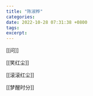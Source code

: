 ```yaml
---
title: "陈淑桦"
categories: 
date: 2022-10-28 07:31:38 +0800
tags: 
excerpt: 
---
```




[[问]]

[[笑红尘]]

[[滚滚红尘]]

[[梦醒时分]]


